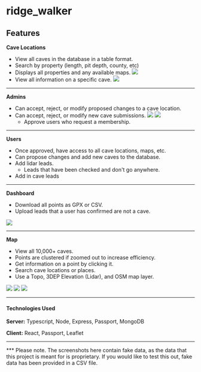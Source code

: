 # ridge_walker
## Features
**Cave Locations**
* View all caves in the database in a table format.
* Search by property (length, pit depth, county, etc)
* Displays all properties and any available maps.
	<img src="https://i.imgur.com/fepNNMb.png"/>
* View all information on a specific cave.
	<img src="https://i.imgur.com/WBpzp0j.png"/>
---
**Admins**
* Can accept, reject, or modify proposed changes to a cave location.
* Can accept, reject, or modify new cave submissions.
	<img src="https://i.imgur.com/Zim5lsN.png"/>
	<img src="https://i.imgur.com/ZhKDpsU.png"/>
    * Approve users who request a membership.
---
**Users**
* Once approved, have access to all cave locations, maps, etc.
* Can propose changes and add new caves to the database.
* Add lidar leads.
	* Leads that have been checked and don't go anywhere.
* Add in cave leads
---
**Dashboard**
* Download all points as GPX or CSV.
* Upload leads that a user has confirmed are not a cave.

<img src="https://i.imgur.com/sg3cgFX.png"/>

---
**Map**
  * View all 10,000+ caves.
  * Points are clustered if zoomed out to increase efficiency.
  * Get information on a point by clicking it.
  * Search cave locations or places.
  * Use a Topo, 3DEP Elevation (Lidar), and OSM map layer.

<img src="https://i.imgur.com/mWHJap4.jpg"/> 
<img src="https://i.imgur.com/C0lbsp2.png"/>
<img src="https://i.imgur.com/X5zcHAc.png"/>

---
#### Technologies Used
**Server:** Typescript, Node, Express, Passport, MongoDB

**Client:** React, Passport, Leaflet

---
*** Please note. The screenshots here contain fake data, as the data that this project is meant for is proprietary. If you would like to test this out, fake data has been provided in a CSV file.
